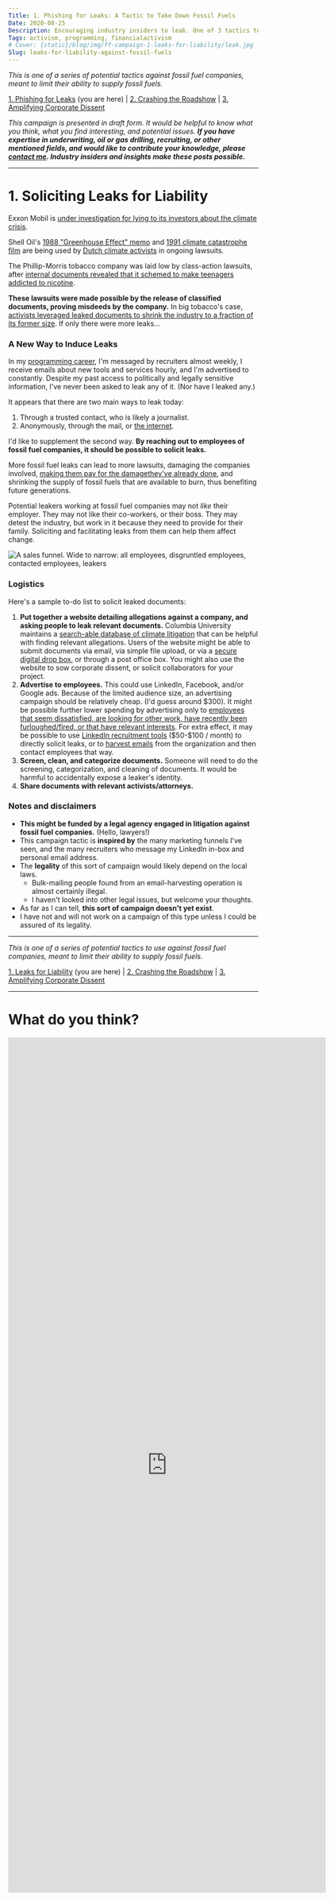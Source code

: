 ```yaml
---
Title: 1. Phishing for Leaks: A Tactic to Take Down Fossil Fuels
Date: 2020-08-25
Description: Encouraging industry insiders to leak. One of 3 tactics to take down fossil fuels.
Tags: activism, programming, financialactivism
# Cover: {static}/blog/img/ff-campaign-1-leaks-for-liability/leak.jpg
Slug: leaks-for-liability-against-fossil-fuels
---
```


_This is one of a series of potential tactics against fossil fuel companies, meant to limit their ability to supply fossil fuels._

[1. Phishing for Leaks](./leaks-for-liability-against-fossil-fuels) (you are here) | [2. Crashing the Roadshow](./crash-the-roadshow-against-fossil-fuels) | [3. Amplifying Corporate Dissent](./amplifying-corporate-dissent-against-fossil-fuels)

_This campaign is presented in draft form. It would be helpful to know what you think, what you find interesting, and potential issues. **If you have expertise in underwriting, oil or gas drilling, recruiting, or other mentioned fields, and would like to contribute your knowledge, please [contact me](#survey). Industry insiders and insights make these posts possible.**_

---

# 1. Soliciting Leaks for Liability

Exxon Mobil is [under investigation for lying to its investors about the climate crisis](https://www.mass.gov/lists/attorney-generals-office-exxon-investigation).

Shell Oil's [1988 &quot;Greenhouse Effect&quot; memo](https://climateinvestigations.org/shell-oil-climate-documents/) and [1991 climate catastrophe film](https://thecorrespondent.com/6286/if-shell-knew-climate-change-was-dire-25-years-ago-why-still-business-as-usual-today/692773774-4d15b476) are being used by [Dutch climate activists](https://www.theguardian.com/environment/2018/apr/04/friends-of-the-earth-threatens-to-sue-shell-over-climate-change-contributions) in ongoing lawsuits.

The Phillip-Morris tobacco company was laid low by class-action lawsuits, after [internal documents revealed that it schemed to make teenagers addicted to nicotine](https://theoutline.com/post/4382/big-tobacco-knew-way-more-about-addiction-than-it-let-on).

**These lawsuits were made possible by the release of classified documents, proving misdeeds by the company.** In big tobacco's case, [activists leveraged leaked documents to shrink the industry to a fraction of its former size](https://en.wikipedia.org/wiki/Tobacco_Master_Settlement_Agreement). If only there were more leaks…

### A New Way to Induce Leaks

In my [programming career](https://www.albertrcarter.com/resume), I'm messaged by recruiters almost weekly, I receive emails about new tools and services hourly, and I'm advertised to constantly. Despite my past access to politically and legally sensitive information, I've never been asked to leak any of it. (Nor have I leaked any.)

It appears that there are two main ways to leak today:

1. Through a trusted contact, who is likely a journalist.
2. Anonymously, through the mail, or [the internet](http://www.climatedocleaks.com/).

I'd like to supplement the second way. **By reaching out to employees of fossil fuel companies, it should be possible to solicit leaks.**

More fossil fuel leaks can lead to more lawsuits, damaging the companies involved, [making them pay for the damage](https://www.scientificamerican.com/article/cities-sue-big-oil-for-damages-from-rising-seas/)[they've already done](https://www.bostonglobe.com/metro/2018/07/02/faced-with-costs-climate-change-sues-fossil-fuel-companies/mGflVecLlTflLHCmBHYzAM/story.html), and shrinking the supply of fossil fuels that are available to burn, thus benefiting future generations.

Potential leakers working at fossil fuel companies may not _like_ their employer. They may not like their co-workers, or their boss. They may detest the industry, but work in it because they need to provide for their family. Soliciting and facilitating leaks from them can help them affect change.

![A sales funnel. Wide to narrow: all employees, disgruntled employees, contacted employees, leakers]({static}/blog/img/ff-campaign-1-leaks-for-liability/leaker-funnel.png)

### Logistics

Here's a sample to-do list to solicit leaked documents:

1. **Put together a website detailing allegations against a company, and asking people to leak relevant documents.** Columbia University maintains a [search-able database of climate litigation](http://climatecasechart.com/) that can be helpful with finding relevant allegations. Users of the website might be able to submit documents via email, via simple file upload, or via a [secure digital drop box](https://securedrop.org/), or through a post office box. You might also use the website to sow corporate dissent, or solicit collaborators for your project.
2. **Advertise to employees.** This could use LinkedIn, Facebook, and/or Google ads. Because of the limited audience size, an advertising campaign should be relatively cheap. (I'd guess around \$300). It might be possible further lower spending by advertising only to [employees that seem dissatisfied, are looking for other work, have recently been furloughed/fired, or that have relevant interests](https://www.facebook.com/business/ads/ad-targeting). For extra effect, it may be possible to use [LinkedIn recruitment tools](https://business.linkedin.com/talent-solutions/recruiter) (\$50-\$100 / month) to directly solicit leaks, or to [harvest emails](https://en.wikipedia.org/wiki/Email-address_harvesting) from the organization and then contact employees that way.
3. **Screen, clean, and categorize documents.** Someone will need to do the screening, categorization, and cleaning of documents. It would be harmful to accidentally expose a leaker's identity.
4. **Share documents with relevant activists/attorneys.**

### Notes and disclaimers

- **This might be funded by a legal agency engaged in litigation against fossil fuel companies.** (Hello, lawyers!)
- This campaign tactic is **inspired by** the many marketing funnels I've seen, and the many recruiters who message my LinkedIn in-box and personal email address.
- The **legality** of this sort of campaign would likely depend on the local laws.
  - Bulk-mailing people found from an email-harvesting operation is almost certainly illegal.
  - I haven't looked into other legal issues, but welcome your thoughts.
- As far as I can tell, **this sort of campaign doesn't yet exist**.
- I have not and will not work on a campaign of this type unless I could be assured of its legality.

---

_This is one of a series of potential tactics to use against fossil fuel companies, meant to limit their ability to supply fossil fuels._

[1. Leaks for Liability](./leaks-for-liability-against-fossil-fuels) (you are here) | [2. Crashing the Roadshow](./crash-the-roadshow-against-fossil-fuels) | [3. Amplifying Corporate Dissent](./amplifying-corporate-dissent-against-fossil-fuels)

---

<a name="survey"></a>
# What do you think?
<iframe src="https://docs.google.com/forms/d/e/1FAIpQLSf6yAaSzKE1FuO6nQQX882V36upqQJ3_OXj9NanSFSCxU3_yA/viewform?embedded=true" width="640" height="1722" frameborder="0" marginheight="0" marginwidth="0">Loading Survey…</iframe>
